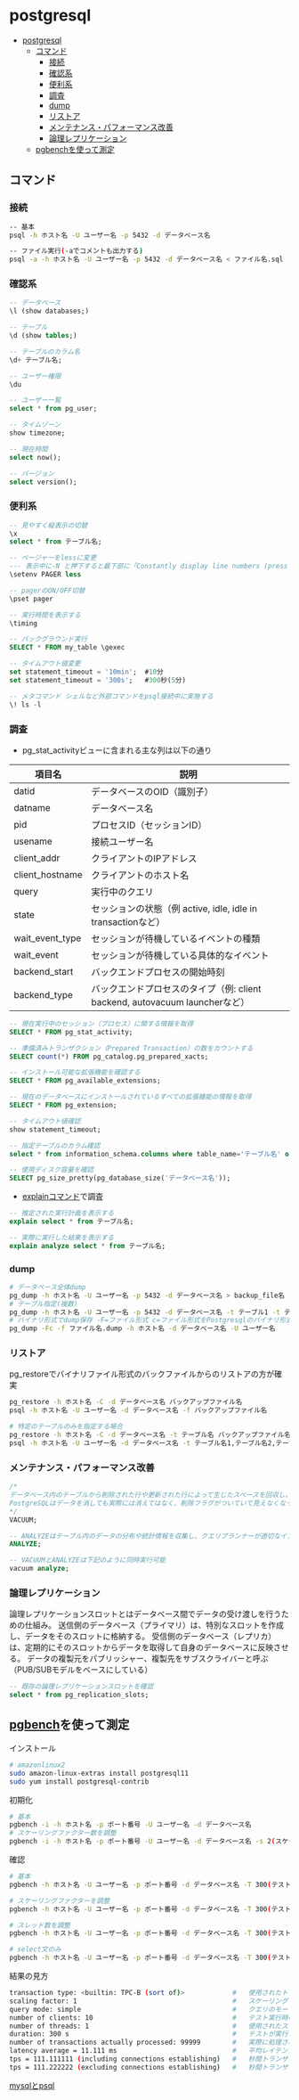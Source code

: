 # postgresql

- [postgresql](#postgresql)
  - [コマンド](#コマンド)
    - [接続](#接続)
    - [確認系](#確認系)
    - [便利系](#便利系)
    - [調査](#調査)
    - [dump](#dump)
    - [リストア](#リストア)
    - [メンテナンス・パフォーマンス改善](#メンテナンスパフォーマンス改善)
    - [論理レプリケーション](#論理レプリケーション)
  - [pgbenchを使って測定](#pgbenchを使って測定)

## コマンド

### 接続

```sh
-- 基本
psql -h ホスト名 -U ユーザー名 -p 5432 -d データベース名

-- ファイル実行(-aでコメントも出力する)
psql -a -h ホスト名 -U ユーザー名 -p 5432 -d データベース名 < ファイル名.sql
```

### 確認系

```sql
-- データベース
\l (show databases;)

-- テーブル
\d (show tables;)

-- テーブルのカラム名
\d+ テーブル名;

-- ユーザー権限
\du

-- ユーザー一覧
select * from pg_user;

-- タイムゾーン
show timezone;

-- 現在時間
select now();

-- バージョン
select version();
```

### 便利系

```sql
-- 見やすく縦表示の切替
\x
select * from テーブル名;

-- ページャーをlessに変更
--- 表示中に-N と押下すると最下部に「Constantly display line numbers (press RETURN)」と表示されるのでRETURNキー押下で行番号表示が可能。再度で行番号表示消去
\setenv PAGER less 

-- pagerのON/OFF切替
\pset pager

-- 実行時間を表示する
\timing

-- バックグラウンド実行
SELECT * FROM my_table \gexec

-- タイムアウト値変更
set statement_timeout = '10min';  #10分
set statement_timeout = '300s';   #300秒(5分)

-- メタコマンド シェルなど外部コマンドをpsql接続中に実施する
\! ls -l
```

### 調査

- pg_stat_activityビューに含まれる主な列は以下の通り

| 項目名 | 説明 |
|-|-|
| datid | データベースのOID（識別子） |
| datname | データベース名 |
| pid | プロセスID（セッションID） |
| usename | 接続ユーザー名 |
| client_addr | クライアントのIPアドレス |
| client_hostname | クライアントのホスト名 |
| query | 実行中のクエリ |
| state | セッションの状態（例 active, idle, idle in transactionなど） |
| wait_event_type | セッションが待機しているイベントの種類 |
| wait_event | セッションが待機している具体的なイベント |
| backend_start | バックエンドプロセスの開始時刻 |
| backend_type | バックエンドプロセスのタイプ（例: client backend, autovacuum launcherなど） |

```sql
-- 現在実行中のセッション（プロセス）に関する情報を取得
SELECT * FROM pg_stat_activity;

-- 準備済みトランザクション（Prepared Transaction）の数をカウントする
SELECT count(*) FROM pg_catalog.pg_prepared_xacts;

-- インストール可能な拡張機能を確認する
SELECT * FROM pg_available_extensions;

-- 現在のデータベースにインストールされているすべての拡張機能の情報を取得
SELECT * FROM pg_extension;

-- タイムアウト値確認
show statement_timeout;

-- 指定テーブルのカラム確認
select * from information_schema.columns where table_name='テーブル名' order by ordinal_position;

-- 使用ディスク容量を確認
SELECT pg_size_pretty(pg_database_size('データベース名'));
```

- [explainコマンド](https://postgresweb.com/post-4047)で調査

 ```sql
-- 推定された実行計画を表示する
explain select * from テーブル名;

-- 実際に実行した結果を表示する
explain analyze select * from テーブル名; 
```

### dump

```sh
# データベース全体dump
pg_dump -h ホスト名 -U ユーザー名 -p 5432 -d データベース名 > backup_file名
# テーブル指定(複数)
pg_dump -h ホスト名 -U ユーザー名 -p 5432 -d データベース名 -t テーブル1 -t テーブル2 -t テーブル3 > backup_file名
# バイナリ形式でdump保存 -F=ファイル形式 c=ファイル形式をPostgresqlのバイナリ形式
pg_dump -Fc -f ファイル名.dump -h ホスト名 -d データベース名 -U ユーザー名
```

### リストア

pg_restoreでバイナリファイル形式のバックファイルからのリストアの方が確実

```sh
pg_restore -h ホスト名 -C -d データベース名 バックアップファイル名
psql -h ホスト名 -U ユーザー名 -d データベース名 -f バックアップファイル名

# 特定のテーブルのみを指定する場合
pg_restore -h ホスト名 -C -d データベース名 -t テーブル名 バックアップファイル名
psql -h ホスト名 -U ユーザー名 -d データベース名 -t テーブル名1,テーブル名2,テーブル名3 -f バックアップファイル名
```

### メンテナンス・パフォーマンス改善

```sql
/*
データベース内のテーブルから削除された行や更新された行によって生じたスペースを回収し、データベースのスペースを最適化する
PostgreSQLはデータを消しても実際には消えてはなく、削除フラグがついていて見えなくなっているだけの状態になっている。この削除データは定期的にきれいにする必要があり、この処理をVACUUMという
*/
VACUUM;

-- ANALYZEはテーブル内のデータの分布や統計情報を収集し、クエリプランナーが適切なインデックスや結合方法を選択するための情報を提供する
ANALYZE;

-- VACUUMとANALYZEは下記のように同時実行可能
vacuum analyze;
```

### 論理レプリケーション

論理レプリケーションスロットとはデータベース間でデータの受け渡しを行うための仕組み。
送信側のデータベース（プライマリ）は、特別なスロットを作成し、データをそのスロットに格納する。
受信側のデータベース（レプリカ）は、定期的にそのスロットからデータを取得して自身のデータベースに反映させる。
データの複製元をパブリッシャー、複製先をサブスクライバーと呼ぶ（PUB/SUBモデルをベースにしている）

```sql
-- 既存の論理レプリケーションスロットを確認
select * from pg_replication_slots;
```

## [pgbench](https://www.postgresql.org/docs/current/pgbench.html)を使って測定

インストール

```sh
# amazonlinux2
sudo amazon-linux-extras install postgresql11
sudo yum install postgresql-contrib
```

初期化

```sh
# 基本
pgbench -i -h ホスト名 -p ポート番号 -U ユーザー名 -d データベース名
# スケーリングファクター数を調整
pgbench -i -h ホスト名 -p ポート番号 -U ユーザー名 -d データベース名 -s 2(スケーリングファクター数。デフォルトは1)
```

確認

```sh
# 基本
pgbench -h ホスト名 -U ユーザー名 -p ポート番号 -d データベース名 -T 300(テストしたい期間秒数) -c 10(想定クライアント数)

# スケーリングファクターを調整
pgbench -h ホスト名 -U ユーザー名 -p ポート番号 -d データベース名 -T 300(テストしたい期間秒数) -c 10(想定クライアント数) -s 10(スケーリングファクター)

# スレッド数を調整
pgbench -h ホスト名 -U ユーザー名 -p ポート番号 -d データベース名 -T 300(テストしたい期間秒数) -c 10(想定クライアント数) -j 2(スレッド数)

# select文のみ
pgbench -h ホスト名 -U ユーザー名 -p ポート番号 -d データベース名 -T 300(テストしたい期間秒数) -c 10(想定クライアント数) -S
```

結果の見方

```sh
transaction type: <builtin: TPC-B (sort of)>            #   使用されたトランザクションのタイプ
scaling factor: 1                                       #   スケーリングファクター(テストデータの量を調整するための指標)
query mode: simple                                      #   クエリのモード
number of clients: 10                                   #   テスト実行時のクライアント数
number of threads: 1                                    #   使用されたスレッド数
duration: 300 s                                         #   テストが実行された期間（秒単位）
number of transactions actually processed: 99999        #   実際に処理されたトランザクション数
latency average = 11.111 ms                             #   平均レイテンシ（遅延時間/ミリ秒単位）
tps = 111.111111 (including connections establishing)   #   秒間トランザクション数（TPS/接続確立を含む場合の値)
tps = 111.222222 (excluding connections establishing)   #   秒間トランザクション数（TPS/接続確立を除いた場合の値）
```

[mysqlとpsql](https://qiita.com/aosho235/items/c657e2fcd15fa0647471)

